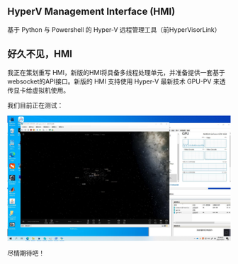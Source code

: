 ## HyperV Management Interface (HMI)
基于 Python 与 Powershell 的 Hyper-V 远程管理工具（前HyperVisorLink）

## 好久不见，HMI

我正在策划重写 HMI，新版的HMI将具备多线程处理单元，并准备提供一套基于websocket的API接口。新版的 HMI 支持使用 Hyper-V 最新技术 GPU-PV 来透传显卡给虚拟机使用。

我们目前正在测试：

![gpu-pv](https://raw.githubusercontent.com/Sam-Chai/PicBed/main/gpu-pv.jpg)

尽情期待吧！